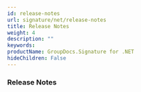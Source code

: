 ```yaml
---
id: release-notes
url: signature/net/release-notes
title: Release Notes
weight: 4
description: ""
keywords: 
productName: GroupDocs.Signature for .NET
hideChildren: False
---
```

### Release Notes
